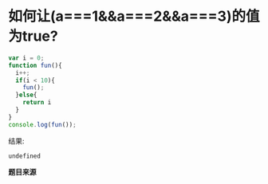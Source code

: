 # 如何让(a===1&&a===2&&a===3)的值为true?

```js
var i = 0;
function fun(){
  i++;
  if(i < 10){
    fun();
  }else{
    return i
  }
}
console.log(fun());
```

结果:

```
undefined
```

**题目来源**